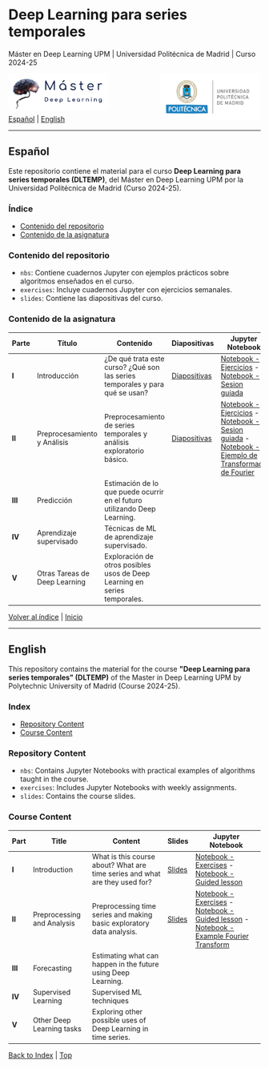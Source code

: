# Deep Learning para series temporales
Máster en Deep Learning UPM | Universidad Politécnica de Madrid | Curso 2024-25

<img align="left" src="./imgs/master_dl_logo.png" alt="Logo Master" width="200">
<img align="right" src="./imgs/upm_logo.png" alt="Logo UPM" width="200">


<br>
<br>
<br>
<br>

[Español](#español) | [English](#english)

---

## Español

Este repositorio contiene el material para el curso **Deep Learning para series temporales (DLTEMP)**, del Máster en Deep Learning UPM por la Universidad Politécnica de Madrid (Curso 2024-25).

### Índice
- [Contenido del repositorio](#contenido-del-repositorio)
- [Contenido de la asignatura](#contenido-de-la-asignatura)

### Contenido del repositorio
- `nbs`: Contiene cuadernos Jupyter con ejemplos prácticos sobre algoritmos enseñados en el curso.
- `exercises`: Incluye cuadernos Jupyter con ejercicios semanales.
- `slides`: Contiene las diapositivas del curso.

### Contenido de la asignatura
| **Parte** | **Título**                         | **Contenido**                                                              | **Diapositivas**                                                                                                      | **Jupyter Notebook**                                                                                                  |
|-----------|------------------------------------|-----------------------------------------------------------------------------|----------------------------------------------------------------------------------------------------------------------|-----------------------------------------------------------------------------------------------------------------------|
| **I**     | Introducción                       | ¿De qué trata este curso? ¿Qué son las series temporales y para qué se usan?| [Diapositivas](./slides/01_introduction.pdf)                                                             | [Notebook - Ejercicios](./exercises/01_Introduction_exercises.ipynb) - [Notebook - Sesion guiada](./nbs/Introduction/01_Introduction.ipynb)                                                            |
| **II**    | Preprocesamiento y Análisis        | Preprocesamiento de series temporales y análisis exploratorio básico.      |    [Diapositivas](./slides/02_preprocessing.pdf)                                                                                      | [Notebook - Ejercicios](./exercises/02_Preprocessing_exercises.ipynb) - [Notebook - Sesion guiada](./nbs/Preprocessing/02_Preprocessing.ipynb) - [Notebook - Ejemplo de Transformada de Fourier](./nbs/Preprocessing/02_preprocessing_and_analysis_real_world_example.ipynb)      |
| **III**     | Predicción                         | Estimación de lo que puede ocurrir en el futuro utilizando Deep Learning.  |                                                                                                                       |                                         |                                                                                                                       |
| **IV**    | Aprendizaje supervisado        | Técnicas de ML de aprendizaje supervisado.      |                                                                                                                       |                                                                                                                       ||                                                                
| **V**    | Otras Tareas de Deep Learning      | Exploración de otros posibles usos de Deep Learning en series temporales.  |                                                                                                                       |                                                                                                                       |


[Volver al índice](#índice)  | [Inicio](#)

---

## English

This repository contains the material for the course **"Deep Learning para series temporales" (DLTEMP)** of the Master in Deep Learning UPM by Polytechnic University of Madrid (Course 2024-25).

### Index
- [Repository Content](#repository-content)
- [Course Content](#course-content)

### Repository Content
- `nbs`: Contains Jupyter Notebooks with practical examples of algorithms taught in the course.
- `exercises`: Includes Jupyter Notebooks with weekly assignments.
- `slides`: Contains the course slides.

### Course Content
| **Part** | **Title**                           | **Content**                                                                | **Slides**                                                                                                            | **Jupyter Notebook**                                                                                                  |
|----------|-------------------------------------|----------------------------------------------------------------------------|-----------------------------------------------------------------------------------------------------------------------|-----------------------------------------------------------------------------------------------------------------------|
| **I**    | Introduction                        | What is this course about? What are time series and what are they used for?| [Slides](./slides/01_introduction.pdf)       | [Notebook - Exercises](./exercises/01_Introduction_exercises.ipynb) - [Notebook - Guided lesson](./nbs/Introduction/01_Introduction.ipynb)                                                 |
| **II**   | Preprocessing and Analysis          | Preprocessing time series and making basic exploratory data analysis.    |    [Slides](./slides/02_preprocessing.pdf)       | [Notebook - Exercises](./exercises/02_Preprocessing_exercises.ipynb) - [Notebook - Guided lesson](./nbs/Preprocessing/02_Preprocessing.ipynb) - [Notebook - Example Fourier Transform](./nbs/Preprocessing/02_preprocessing_and_analysis_real_world_example.ipynb)       |
| **III**    | Forecasting                         | Estimating what can happen in the future using Deep Learning.              |                                                                                                                       |                                                                                                                       |
| **IV**   | Supervised Learning           |Supervised ML techniques                           |                                                                                                                       |                              
| **V**   | Other Deep Learning tasks           | Exploring other possible uses of Deep Learning in time series.             |                                                                                                                       |                                                                                                                       |

[Back to Index](#index)   | [Top](#)
